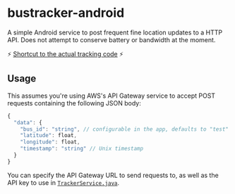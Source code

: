 # bustracker-android
A simple Android service to post frequent fine location updates to a HTTP API. Does not attempt to conserve battery or bandwidth at the moment.

:zap: [Shortcut to the actual tracking code](https://github.com/scascketta/bustracker-android/tree/master/app/src/main/java/com/scascketta/bustracker) :zap:

## Usage

This assumes you're using AWS's API Gateway service to accept POST requests containing the following JSON body:
```javascript
{
  "data": {
    "bus_id": "string", // configurable in the app, defaults to "test"
    "latitude": float,
    "longitude": float,
    "timestamp": "string" // Unix timestamp
  }
}
```

You can specify the API Gateway URL to send requests to, as well as the API key to use in [`TrackerService.java`](https://github.com/scascketta/bustracker-android/blob/master/app/src/main/java/com/scascketta/bustracker/TrackerService.java).
